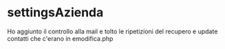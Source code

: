 # settingsAzienda
Ho aggiunto il controllo alla mail e tolto le ripetizioni del recupero e update contatti che c'erano in emodifica.php
